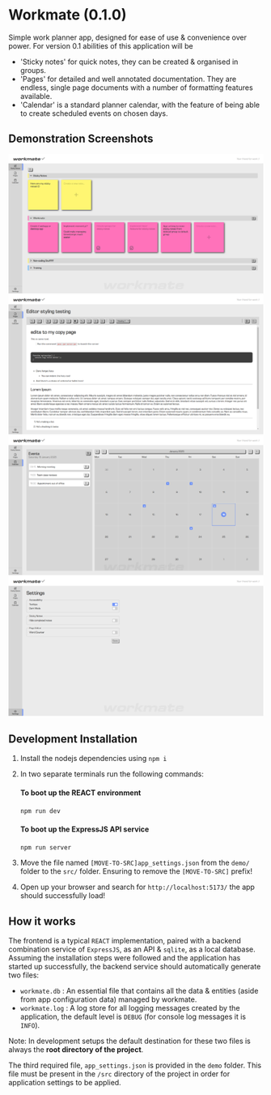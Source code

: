 # Workmate (0.1.0)

Simple work planner app, designed for ease of use & convenience over power. For version 0.1 abilities of this application will be
 - 'Sticky notes' for quick notes, they can be created & organised in groups.
 - 'Pages' for detailed and well annotated documentation. They are endless, single page documents with a number of formatting features available.
 - 'Calendar' is a standard planner calendar, with the feature of being able to create scheduled events on chosen days.

 ## Demonstration Screenshots

![workmate sticky notes](demo/screenshots/stickynotes.png)
![workmate page editor](demo/screenshots/page-editor.png)
![workmate calendar](demo/screenshots/calendar.png)
![workmate app settings](demo/screenshots/settings.png)

## Development Installation
1. Install the nodejs dependencies using `npm i`

2. In two separate terminals run the following commands:
    #### To boot up the REACT environment
    `npm run dev`
    #### To boot up the ExpressJS API service
    `npm run server`

3. Move the file named `[MOVE-TO-SRC]app_settings.json` from the `demo/` folder to the `src/` folder.
    Ensuring to remove the `[MOVE-TO-SRC]` prefix!

4. Open up your browser and search for `http://localhost:5173/` the app should successfully load!

## How it works
The frontend is a typical `REACT` implementation, paired with a backend combination service of `ExpressJS`, as an API & `sqlite`, as a local database.
Assuming the installation steps were followed and the application has started up successfully, the backend service should automatically generate two files:
 - `workmate.db` : An essential file that contains all the data & entities (aside from app configuration data) managed by workmate.
 - `workmate.log` : A log store for all logging messages created by the application, the default level is `DEBUG` (for console log messages it is `INFO`).

Note: In development setups the default destination for these two files is always the **root directory of the project**.

The third required file, `app_settings.json` is provided in the `demo` folder. This file must be present in the `/src` directory of the project in order for application settings to be applied.
